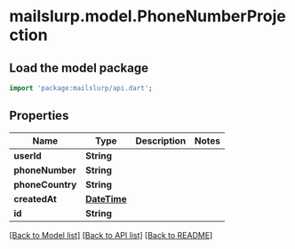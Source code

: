 # mailslurp.model.PhoneNumberProjection

## Load the model package
```dart
import 'package:mailslurp/api.dart';
```

## Properties
Name | Type | Description | Notes
------------ | ------------- | ------------- | -------------
**userId** | **String** |  | 
**phoneNumber** | **String** |  | 
**phoneCountry** | **String** |  | 
**createdAt** | [**DateTime**](DateTime) |  | 
**id** | **String** |  | 

[[Back to Model list]](../README#documentation-for-models) [[Back to API list]](../README#documentation-for-api-endpoints) [[Back to README]](../README)



